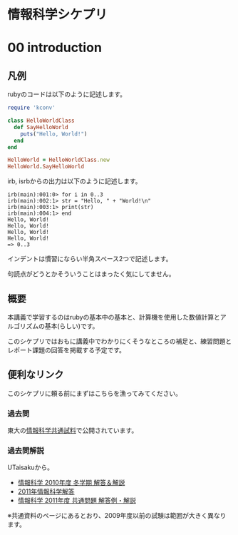 情報科学シケプリ
================

# 00 introduction

## 凡例

rubyのコードは以下のように記述します。

```ruby
require 'kconv'

class HelloWorldClass
  def SayHelloWorld
    puts("Hello, World!")
  end
end

HelloWorld = HelloWorldClass.new
HelloWorld.SayHelloWorld
```

irb, isrbからの出力は以下のように記述します。

```
irb(main):001:0> for i in 0..3
irb(main):002:1> str = "Hello, " + "World!\n"
irb(main):003:1> print(str)
irb(main):004:1> end
Hello, World!
Hello, World!
Hello, World!
Hello, World!
=> 0..3
```

インデントは慣習にならい半角スペース2つで記述します。

句読点がどうとかそういうことはまったく気にしてません。

## 概要

本講義で学習するのはrubyの基本中の基本と、計算機を使用した数値計算とアルゴリズムの基本(らしい)です。

このシケプリではおもに講義中でわかりにくそうなところの補足と、練習問題とレポート課題の回答を掲載する予定です。

## 便利なリンク

このシケプリに頼る前にまずはこちらを漁ってみてください。

### 過去問

東大の[情報科学共通試料](http://lecture.ecc.u-tokyo.ac.jp/johzu/joho-kagaku/2013/)で公開されています。

### 過去問解説

UTaisakuから。

* [情報科学 2010年度 冬学期 解答＆解説](http://todai.info/sikepuri/search/show.php?id=944)
* [2011年情報科学解答](http://todai.info/sikepuri/search/show.php?id=1606)
* [情報科学 2011年度 共通問題 解答例・解説](http://todai.info/sikepuri/search/show.php?id=1617)

※共通資料のページにあるとおり、2009年度以前の試験は範囲が大きく異なります。